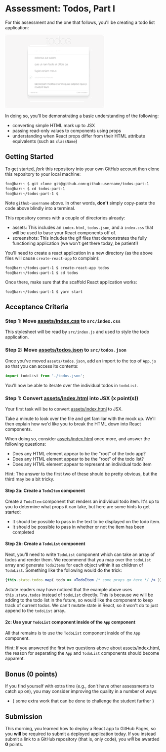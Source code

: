 # Assessment: Todos, Part I

For this assessment and the one that follows, you'll be creating a todo list application:

![example output](screenshots/result.gif)

In doing so, you'll be demonstrating a basic understanding of the following:

- converting simple HTML mark up to JSX
- passing read-only values to components using props
- understanding when React props differ from their HTML attribute equivalents (such as `className`)

## Getting Started
To get started, _fork_ this repository into your own GitHub account then clone
this repository to your local machine:

```console
foo@bar:~ $ git clone git@github.com:github-username/todos-part-1
foo@bar:~ $ cd todos-part-1
foo@bar:~/todos-part-1 $
```

Note `github-username` above. In other words, __don't__ simply copy-paste the
code above blindly into a terminal. 

This repository comes with a couple of directories already:

- assets: This includes an `index.html`, `todos.json`, and a `index.css` that
  will be used to base your React components off of.
- screenshots: This includes the gif files that demonstrates the fully
  functioning application (we won't get there today, be patient!)

You'll need to create a react application in a new directory (as the above files will cause `create-react-app` to complain):

```console
foo@bar:~/todos-part-1 $ create-react-app todos
foo@bar:~/todos-part-1 $ cd todos
```


Once there, make sure that the scaffold React application works:

```console
foo@bar:~/todos-part-1 $ yarn start
```

## Acceptance Criteria

### Step 1: Move [assets/index.css](assets/index.css) to `src/index.css`
This stylesheet will be read by `src/index.js` and used to style the todo
application.

### Step 2: Move [assets/todos.json](assets/todos.json) to `src/todos.json`
Once you've moved `assets/todos.json`, add an import to the top of `App.js`
so that you can access its contents:

```jsx
import todoList from './todos.json';
```

You'll now be able to iterate over the individual todos in `todoList`.

### Step 1: Convert [assets/index.html](assets/index.html) into JSX (x point(s))
Your first task will be to convert [assets/index.html](assets/index.html) to
JSX. 

Take a minute to look over the file and get familiar with the mock up. We'll
then explain how we'd like you to break the HTML down into React components.

When doing so, consider [assets/index.html](assets/index.html) once more, and
answer the following questions:
- Does any HTML element appear to be the "root" of the todo app?
- Does any HTML element appear to be the "root" of the todo list?
- Does any HTML element appear to represent an individual todo item

Hint: The answer to the first two of these should be pretty obvious, but the
third may be a bit tricky.

#### Step 2a: Create a `TodoItem` component
Create a `TodoItem` component that renders an individual todo item. It's up
to you to determine what props it can take, but here are some hints to get started:

- It should be possible to pass in the text to be displayed on the todo item.
- It should be possible to pass in whether or not the item has been completed

#### Step 2b: Create a `TodoList` component

Next, you'll need to write `TodoList` component which can take an array of
todos and render them. We recommend that you map over the `todoList` array
and generate `TodoItems` for each object within it as children of `TodoList`.
Something like the following would do the trick:

```jsx
{this.state.todos.map( todo => <TodoItem /* some props go here */ /> )}
```

Astute readers may have noticed that the example above uses
`this.state.todos` instead of `todoList` directly. This is because we will be
adding to the todo list in the future, so would like the component to keep
track of current todos. We can't mutate state in React, so it won't do to
just append to the `todoList` array..

#### 2c: Use your `TodoList` component inside of the `App` component 

All that remains is to use the `TodoList` component inside of the `App` component.

Hint: If you answered the first two questions above about
[assets/index.html](assets/index.html), the reason for separating the `App`
and `TodoList` components should become apparent.

## Bonus (0 points)

If you find yourself with extra time (e.g., don't have other assessments to
catch up on), you may consider improving the quality in a number of ways:

- { some extra work that can be done to challenge the student further }

## Submission

This morning, you learned how to deploy a React app to GitHub Pages, so you
__will__ be required to submit a deployed application today. If you instead
submit a link to a GitHub repository (that is, only code), you _will_ be awarded
__0__ points.